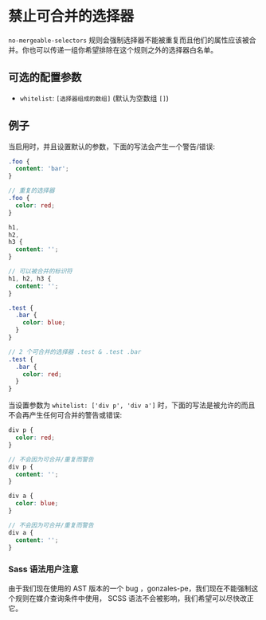 # 禁止可合并的选择器

`no-mergeable-selectors` 规则会强制选择器不能被重复而且他们的属性应该被合并。你也可以传递一组你希望排除在这个规则之外的选择器白名单。

## 可选的配置参数

* `whitelist`: `[选择器组成的数组]` (默认为空数组 `[]`)

## 例子

当启用时，并且设置默认的参数，下面的写法会产生一个警告/错误:

```scss
.foo {
  content: 'bar';
}

// 重复的选择器
.foo {
  color: red;
}

h1,
h2,
h3 {
  content: '';
}

// 可以被合并的标识符
h1, h2, h3 {
  content: '';
}

.test {
  .bar {
    color: blue;
  }
}

// 2 个可合并的选择器 .test & .test .bar
.test {
  .bar {
    color: red;
  }
}
```

当设置参数为 `whitelist: ['div p', 'div a']` 时，下面的写法是被允许的而且不会再产生任何可合并的警告或错误:

```scss
div p {
  color: red;
}

// 不会因为可合并/重复而警告
div p {
  content: '';
}

div a {
  color: blue;
}

// 不会因为可合并/重复而警告
div a {
  content: '';
}
```

### Sass 语法用户注意

由于我们现在使用的 AST 版本的一个 bug ，gonzales-pe，我们现在不能强制这个规则在媒介查询条件中使用， SCSS 语法不会被影响，我们希望可以尽快改正它。

